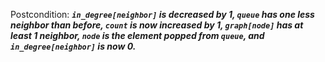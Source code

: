 Postcondition: ***`in_degree[neighbor]` is decreased by 1, `queue` has one less neighbor than before, `count` is now increased by 1, `graph[node]` has at least 1 neighbor, `node` is the element popped from `queue`, and `in_degree[neighbor]` is now 0.***